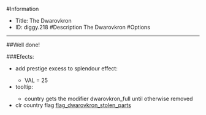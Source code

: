 #Information
 - Title: The Dwarovkron
 - ID: diggy.218
#Description
The Dwarovkron
#Options

___
##Well done!

###Efects:<ul><li>add prestige excess to splendour effect:</li><ul><li>VAL = 25</li></ul><li>tooltip:</li><ul><li>country gets the modifier dwarovkron_full until otherwise removed</li></ul><li>clr country flag [flag_dwarovkron_stolen_parts](../flags/flag_dwarovkron_stolen_parts.md)</li></ul>
